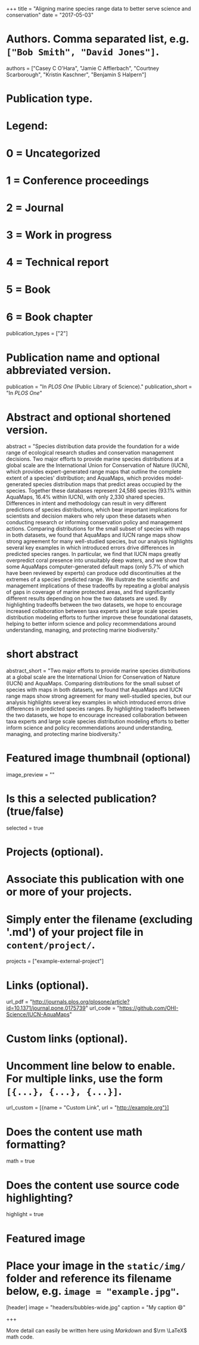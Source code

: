 +++
title = "Aligning marine species range data to better serve science and conservation"
date = "2017-05-03"

# Authors. Comma separated list, e.g. `["Bob Smith", "David Jones"]`.
authors = ["Casey C O'Hara", "Jamie C Afflerbach", "Courtney Scarborough", "Kristin Kaschner", "Benjamin S Halpern"]

# Publication type.
# Legend:
# 0 = Uncategorized
# 1 = Conference proceedings
# 2 = Journal
# 3 = Work in progress
# 4 = Technical report
# 5 = Book
# 6 = Book chapter
publication_types = ["2"]

# Publication name and optional abbreviated version.
publication = "In *PLOS One* (Public Library of Science)."
publication_short = "In *PLOS One*"

# Abstract and optional shortened version.
abstract = "Species distribution data provide the foundation for a wide range of ecological research studies and conservation management decisions. Two major efforts to provide marine species distributions at a global scale are the International Union for Conservation of Nature (IUCN), which provides expert-generated range maps that outline the complete extent of a species' distribution; and AquaMaps, which provides model-generated species distribution maps that predict areas occupied by the species. Together these databases represent 24,586 species (93.1% within AquaMaps, 16.4% within IUCN), with only 2,330 shared species. Differences in intent and methodology can result in very different predictions of species distributions, which bear important implications for scientists and decision makers who rely upon these datasets when conducting research or informing conservation policy and management actions. Comparing distributions for the small subset of species with maps in both datasets, we found that AquaMaps and IUCN range maps show strong agreement for many well-studied species, but our analysis highlights several key examples in which introduced errors drive differences in predicted species ranges. In particular, we find that IUCN maps greatly overpredict coral presence into unsuitably deep waters, and we show that some AquaMaps computer-generated default maps (only 5.7% of which have been reviewed by experts) can produce odd discontinuities at the extremes of a species’ predicted range. We illustrate the scientific and management implications of these tradeoffs by repeating a global analysis of gaps in coverage of marine protected areas, and find significantly different results depending on how the two datasets are used. By highlighting tradeoffs between the two datasets, we hope to encourage increased collaboration between taxa experts and large scale species distribution modeling efforts to further improve these foundational datasets, helping to better inform science and policy recommendations around understanding, managing, and protecting marine biodiversity."
# short abstract
abstract_short = "Two major efforts to provide marine species distributions at a global scale are the International Union for Conservation of Nature (IUCN) and AquaMaps. Comparing distributions for the small subset of species with maps in both datasets, we found that AquaMaps and IUCN range maps show strong agreement for many well-studied species, but our analysis highlights several key examples in which introduced errors drive differences in predicted species ranges. By highlighting tradeoffs between the two datasets, we hope to encourage increased collaboration between taxa experts and large scale species distribution modeling efforts to better inform science and policy recommendations around understanding, managing, and protecting marine biodiversity."

# Featured image thumbnail (optional)
image_preview = ""

# Is this a selected publication? (true/false)
selected = true

# Projects (optional).
#   Associate this publication with one or more of your projects.
#   Simply enter the filename (excluding '.md') of your project file in `content/project/`.
projects = ["example-external-project"]

# Links (optional).
url_pdf = "http://journals.plos.org/plosone/article?id=10.1371/journal.pone.0175739"
url_code = "https://github.com/OHI-Science/IUCN-AquaMaps"

# Custom links (optional).
#   Uncomment line below to enable. For multiple links, use the form `[{...}, {...}, {...}]`.
url_custom = [{name = "Custom Link", url = "http://example.org"}]

# Does the content use math formatting?
math = true

# Does the content use source code highlighting?
highlight = true

# Featured image
# Place your image in the `static/img/` folder and reference its filename below, e.g. `image = "example.jpg"`.
[header]
image = "headers/bubbles-wide.jpg"
caption = "My caption :smile:"

+++

More detail can easily be written here using *Markdown* and $\rm \LaTeX$ math code.
